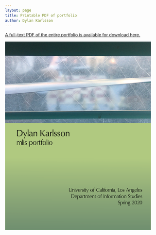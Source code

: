 ```yaml
---
layout: page
title: Printable PDF of portfolio
author: Dylan Karlsson
---
```


[A full-text PDF of the entire portfolio is available for download here.](Portfolio_Karlsson.pdf)

![Portfolio cover, with image of window obscuring a chess game.](https://github.com/dylankarlsson/portfolio/blob/master/assets/Portfolio_Cover.png "Portfolio_Cover")
